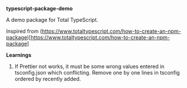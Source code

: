 **typescript-package-demo**

A demo package for Total TypeScript.

Inspired from (https://www.totaltypescript.com/how-to-create-an-npm-package)[https://www.totaltypescript.com/how-to-create-an-npm-package]

**Learnings**

1. If Prettier not works, it must be some wrong values entered in tsconfig.json which conflicting. Remove one by one lines in tsconfig ordered by recently added.
